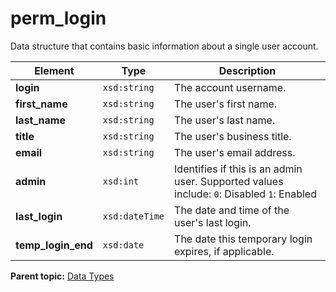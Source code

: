 # perm\_login

Data structure that contains basic information about a single user account.

|Element|Type|Description|
|-------|----|-----------|
|**login** |`xsd:string` | The account username. |
|**first\_name** |`xsd:string` | The user's first name. |
|**last\_name** |`xsd:string` | The user's last name. |
|**title** |`xsd:string` | The user's business title. |
|**email** |`xsd:string` | The user's email address. |
|**admin** |`xsd:int` | Identifies if this is an admin user. Supported values include: `0`: Disabled `1`: Enabled |
|**last\_login** |`xsd:dateTime` | The date and time of the user's last login. |
|**temp\_login\_end** |`xsd:date` | The date this temporary login expires, if applicable. |

**Parent topic:** [Data Types](../data_types/c_datatypes.md)

